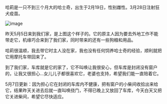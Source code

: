 哈莉是一只不到三个月大的哈士奇，出生于2月19日，性别雌性。3月28日注射狂犬疫苗。

![image](https://github.com/jdzj/ji/assets/2352309/d46068bf-c5d3-4ba3-94f9-f2ee75c4020e)


昨天5月5日来到我们家，是上图这个样子的。它的原主人因为要去外地工作不能带走它，机缘巧合来到了我们家，同时带来的还有一些狗粮和用品。

 

哈莉很温顺，我去带它时主人没在家，我也没有任何饲养哈士奇的经验，顺利就把它用摩托车带回来了。

 

到了我们家，车库就是它的家了，它不叫唤让我很安心，但车库是封闭没有窗户的，让我又很担心…女儿儿子都很喜欢它，老婆也支持，希望我们能一直陪着它。

 

5月7日更新：因为担心它在封闭的车库内不健康，把有窗户的小柴间收拾出来给它，结果昨天关进去后就一直叫唤挠门，不得已晚上又放回了车库，今天白天又把它关进柴间，希望它尽快适应。
<!-- ##{"timestamp":1651820024}## -->